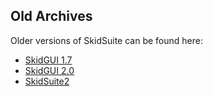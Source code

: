 ## Old Archives

Older versions of SkidSuite can be found here:
* [SkidGUI 1.7](archive/skidgui-1/)
* [SkidGUI 2.0](archive/skidgui-2/)
* [SkidSuite2](archive/skidsuite-2/)